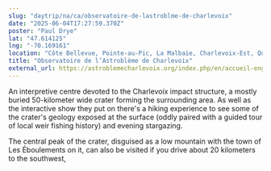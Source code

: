 ```yaml
---
slug: "daytrip/na/ca/observatoire-de-lastroblme-de-charlevoix"
date: "2025-06-04T17:27:59.370Z"
poster: "Paul Drye"
lat: "47.614125"
lng: "-70.169161"
location: "Côte Bellevue, Pointe-au-Pic, La Malbaie, Charlevoix-Est, Quebec, Canada"
title: "Observatoire de l’Astroblème de Charlevoix"
external_url: https://astroblemecharlevoix.org/index.php/en/accueil-english/
---
```

An interpretive centre devoted to the Charlevoix impact structure, a mostly buried 50-kilometer wide crater forming the surrounding area. As well as the interactive show they put on there's a hiking experience to see some of the crater's geology exposed at the surface (oddly paired with a guided tour of local weir fishing history) and evening stargazing.

The central peak of the crater, disguised as a low mountain with the town of Les Éboulements on it, can also be visited if you drive about 20 kilometers to the southwest,